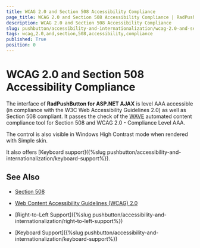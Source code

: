 ```yaml
---
title: WCAG 2.0 and Section 508 Accessibility Compliance
page_title: WCAG 2.0 and Section 508 Accessibility Compliance | RadPushButton for ASP.NET AJAX Documentation
description: WCAG 2.0 and Section 508 Accessibility Compliance
slug: pushbutton/accessibility-and-internationalization/wcag-2.0-and-section-508-accessibility-compliance
tags: wcag,2.0,and,section,508,accessibility,compliance
published: True
position: 0
---
```


# WCAG 2.0 and Section 508 Accessibility Compliance

The interface of **RadPushButton for ASP.NET AJAX** is level AAA accessible (in compliance with the W3C Web Accessibility Guidelines 2.0) as well as Section 508 compliant. It passes the check of the [WAVE](http://wave.webaim.org/) automated content compliance tool for Section 508 and WCAG 2.0 - Compliance Level AAA.

The control is also visible in Windows High Contrast mode when rendered with Simple skin.

It also offers [Keyboard support]({%slug pushbutton/accessibility-and-internationalization/keyboard-support%}).

## See Also

 * [Section 508](http://www.section508.gov/)

 * [Web Content Accessibility Guidelines (WCAG) 2.0](https://www.w3.org/TR/WCAG/)

 * [Right-to-Left Support]({%slug pushbutton/accessibility-and-internationalization/right-to-left-support%})

 * [Keyboard Support]({%slug pushbutton/accessibility-and-internationalization/keyboard-support%})
